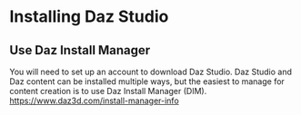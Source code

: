 # Installing Daz Studio

## Use Daz Install Manager
You will need to set up an account to download Daz Studio. Daz Studio and Daz content can be installed multiple ways, but the easiest to manage for content creation is to use Daz Install Manager (DIM). 
https://www.daz3d.com/install-manager-info
